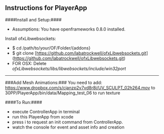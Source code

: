 Instructions for PlayerApp
-----------------------
####Install and Setup:####
- Assumptions: You have openframeworks 0.8.0 installed.

Install ofxLibwebsockets:
-  $ cd /path/to/your/OF/Folder/{addons}
-  $ git clone [https://github.com/labatrockwell/ofxLibwebsockets.git] (https://github.com/labatrockwell/ofxLibwebsockets.git)
-  FOR OSX: Delete *ofxLibwebsockets/libs/libwebsockets/include/win32port*

***

###Add Mesh Animations:###
You need to add: 
https://www.dropbox.com/s/cjanzp2v7vd8r8i/UV_SCULPT_02h264.mov
to 30PP/PlayerApp/bin/data/Mapping_test_06 to run texture

####To Run:####
-  execute ControllerApp in terminal
-  run this PlayerApp from xcode
-  press i to request an init command from ControllerApp.
-  watch the console for event and asset info and creation

